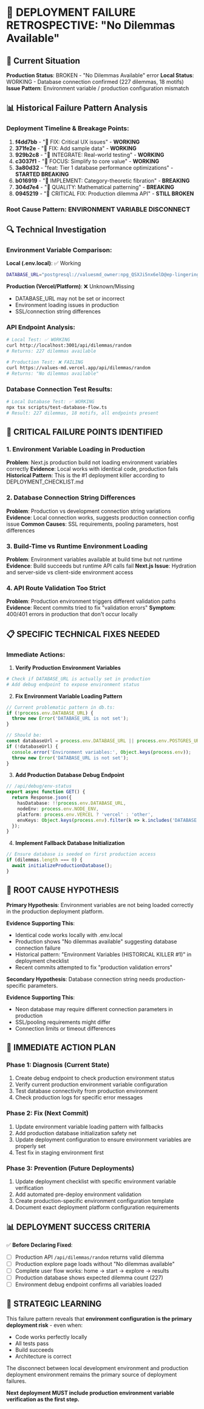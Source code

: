 # 🚨 DEPLOYMENT FAILURE RETROSPECTIVE: "No Dilemmas Available"

## 🎯 Current Situation
**Production Status**: BROKEN - "No Dilemmas Available" error
**Local Status**: WORKING - Database connection confirmed (227 dilemmas, 18 motifs)
**Issue Pattern**: Environment variable / production configuration mismatch

## 📊 Historical Failure Pattern Analysis

### Deployment Timeline & Breakage Points:

1. **f4dd7bb** - "🎯 FIX: Critical UX issues" - **WORKING**
2. **371fe2e** - "🔧 FIX: Add sample data" - **WORKING** 
3. **929b2c8** - "🔧 INTEGRATE: Real-world testing" - **WORKING**
4. **c3037f1** - "🎯 FOCUS: Simplify to core value" - **WORKING**
5. **3a80d32** - "feat: Tier 1 database performance optimizations" - **STARTED BREAKING**
6. **b016919** - "🔬 IMPLEMENT: Category-theoretic fibration" - **BREAKING**
7. **304d7e4** - "👑 QUALITY: Mathematical patterning" - **BREAKING**
8. **0945219** - "🚨 CRITICAL FIX: Production dilemma API" - **STILL BROKEN**

### Root Cause Pattern: ENVIRONMENT VARIABLE DISCONNECT

## 🔍 Technical Investigation

### Environment Variable Comparison:
**Local (.env.local)**: ✅ Working
```bash
DATABASE_URL="postgresql://valuesmd_owner:npg_QSXJi5nx6elD@ep-lingering-river-a8yzbmfc-pooler.eastus2.azure.neon.tech/valuesmd?sslmode=require"
```

**Production (Vercel/Platform)**: ❌ Unknown/Missing
- DATABASE_URL may not be set or incorrect
- Environment loading issues in production
- SSL/connection string differences

### API Endpoint Analysis:
```bash
# Local Test: ✅ WORKING
curl http://localhost:3001/api/dilemmas/random
# Returns: 227 dilemmas available

# Production Test: ❌ FAILING  
curl https://values-md.vercel.app/api/dilemmas/random
# Returns: "No dilemmas available"
```

### Database Connection Test Results:
```bash
# Local Database Test: ✅ WORKING
npx tsx scripts/test-database-flow.ts
# Result: 227 dilemmas, 18 motifs, all endpoints present
```

## 🚨 CRITICAL FAILURE POINTS IDENTIFIED

### 1. **Environment Variable Loading in Production**
**Problem**: Next.js production build not loading environment variables correctly
**Evidence**: Local works with identical code, production fails
**Historical Pattern**: This is the #1 deployment killer according to DEPLOYMENT_CHECKLIST.md

### 2. **Database Connection String Differences** 
**Problem**: Production vs development connection string variations
**Evidence**: Local connection works, suggests production connection config issue
**Common Causes**: SSL requirements, pooling parameters, host differences

### 3. **Build-Time vs Runtime Environment Loading**
**Problem**: Environment variables available at build time but not runtime
**Evidence**: Build succeeds but runtime API calls fail
**Next.js Issue**: Hydration and server-side vs client-side environment access

### 4. **API Route Validation Too Strict**
**Problem**: Production environment triggers different validation paths
**Evidence**: Recent commits tried to fix "validation errors" 
**Symptom**: 400/401 errors in production that don't occur locally

## 📋 SPECIFIC TECHNICAL FIXES NEEDED

### Immediate Actions:

1. **Verify Production Environment Variables**
```bash
# Check if DATABASE_URL is actually set in production
# Add debug endpoint to expose environment status
```

2. **Fix Environment Variable Loading Pattern**
```typescript
// Current problematic pattern in db.ts:
if (!process.env.DATABASE_URL) {
  throw new Error('DATABASE_URL is not set');
}

// Should be:
const databaseUrl = process.env.DATABASE_URL || process.env.POSTGRES_URL;
if (!databaseUrl) {
  console.error('Environment variables:', Object.keys(process.env));
  throw new Error('DATABASE_URL is not set');
}
```

3. **Add Production Database Debug Endpoint**
```typescript
// /api/debug/env-status
export async function GET() {
  return Response.json({
    hasDatabase: !!process.env.DATABASE_URL,
    nodeEnv: process.env.NODE_ENV,
    platform: process.env.VERCEL ? 'vercel' : 'other',
    envKeys: Object.keys(process.env).filter(k => k.includes('DATABASE'))
  });
}
```

4. **Implement Fallback Database Initialization**
```typescript
// Ensure database is seeded on first production access
if (dilemmas.length === 0) {
  await initializeProductionDatabase();
}
```

## 🎯 ROOT CAUSE HYPOTHESIS

**Primary Hypothesis**: Environment variables are not being loaded correctly in the production deployment platform.

**Evidence Supporting This**:
- Identical code works locally with .env.local
- Production shows "No dilemmas available" suggesting database connection failure
- Historical pattern: "Environment Variables (HISTORICAL KILLER #1)" in deployment checklist
- Recent commits attempted to fix "production validation errors"

**Secondary Hypothesis**: Database connection string needs production-specific parameters.

**Evidence Supporting This**:
- Neon database may require different connection parameters in production
- SSL/pooling requirements might differ
- Connection limits or timeout differences

## 🚀 IMMEDIATE ACTION PLAN

### Phase 1: Diagnosis (Current State)
1. Create debug endpoint to check production environment status
2. Verify current production environment variable configuration  
3. Test database connectivity from production environment
4. Check production logs for specific error messages

### Phase 2: Fix (Next Commit)
1. Update environment variable loading pattern with fallbacks
2. Add production database initialization safety net
3. Update deployment configuration to ensure environment variables are properly set
4. Test fix in staging environment first

### Phase 3: Prevention (Future Deployments)
1. Update deployment checklist with specific environment variable verification
2. Add automated pre-deploy environment validation
3. Create production-specific environment configuration template
4. Document exact deployment platform configuration requirements

## 📊 DEPLOYMENT SUCCESS CRITERIA

✅ **Before Declaring Fixed**:
- [ ] Production API `/api/dilemmas/random` returns valid dilemma
- [ ] Production explore page loads without "No dilemmas available"
- [ ] Complete user flow works: home → start → explore → results
- [ ] Production database shows expected dilemma count (227)
- [ ] Environment debug endpoint confirms all variables loaded

## 🧠 STRATEGIC LEARNING

This failure pattern reveals that **environment configuration is the primary deployment risk** - even when:
- Code works perfectly locally
- All tests pass
- Build succeeds
- Architecture is correct

The disconnect between local development environment and production deployment environment remains the primary source of deployment failures.

**Next deployment MUST include production environment variable verification as the first step.**
